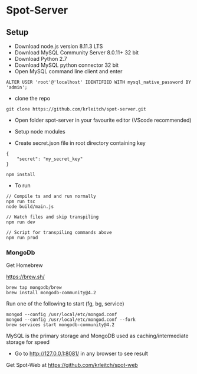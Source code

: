 # Spot-Server

## Setup

* Download node.js version 8.11.3 LTS
* Download MySQL Community Server 8.0.11+ 32 bit
* Download Python 2.7
* Download MySQL python connector 32 bit
* Open MySQL command line client and enter

```
ALTER USER 'root'@'localhost' IDENTIFIED WITH mysql_native_password BY 'admin';
```

* clone the repo

```
git clone https://github.com/krleitch/spot-server.git
```

* Open folder spot-server in your favourite editor (VScode recommended)
* Setup node modules

* Create secret.json file in root directory containing key
```
{
    "secret": "my_secret_key"
}
```

```
npm install
```

* To run

```
// Compile ts and and run normally
npm run tsc
node build/main.js

// Watch files and skip transpiling
npm run dev

// Script for transpiling commands above
npm run prod
```

### MongoDb

Get Homebrew

https://brew.sh/

```
brew tap mongodb/brew
brew install mongodb-community@4.2
```

Run one of the following to start (fg, bg, service)

```
mongod --config /usr/local/etc/mongod.conf
mongod --config /usr/local/etc/mongod.conf --fork
brew services start mongodb-community@4.2
```

MySQL is the primary storage and MongoDB used as caching/intermediate storage for speed

* Go to http://127.0.0.1:8081/ in any browser to see result

Get Spot-Web at https://github.com/krleitch/spot-web
